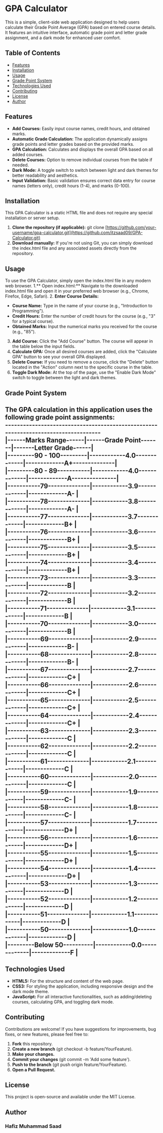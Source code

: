 # GPA Calculator

This is a simple, client-side web application designed to help users calculate their Grade Point Average (GPA) based on entered course details. It features an intuitive interface, automatic grade point and letter grade assignment, and a dark mode for enhanced user comfort.

## Table of Contents
- [Features](#features)
- [Installation](#installation)
- [Usage](#usage)
- [Grade Point System](#grade-point-system)
- [Technologies Used](#technologies-used)
- [Contributing](#contibuting)
- [License](#license)
- [Author](#author)

## Features
- **Add Courses:** Easily input course names, credit hours, and obtained marks.
- **Automatic Grade Calculation:** The application dynamically assigns grade points and letter grades based on the provided marks.
- **GPA Calculation:** Calculates and displays the overall GPA based on all added courses.
- **Delete Courses:** Option to remove individual courses from the table if needed.
- **Dark Mode:** A toggle switch to switch between light and dark themes for better readability and aesthetics.
- **Input Validation:** Basic validation ensures correct data entry for course names (letters only), credit hours (1-4), and marks (0-100).

## Installation
This GPA Calculator is a static HTML file and does not require any special installation or server setup.
1. **Clone the repository (if applicable):**
   git clone [https://github.com/your-username/gpa-calculator.git](https://github.com/itzsaad09/GPA-Calculator.git)
2. **Download manually:**
   If you're not using Git, you can simply download the index.html file and any associated assets directly from the repository.

## Usage
To use the GPA Calculator, simply open the index.html file in any modern web browser.
1.** Open index.html:** Navigate to the downloaded index.html file and open it in your preferred web browser (e.g., Chrome, Firefox, Edge, Safari).
2. **Enter Course Details:**
   - **Course Name:** Type in the name of your course (e.g., "Introduction to Programming").
   - **Credit Hours:** Enter the number of credit hours for the course (e.g., "3" for a typical course).
   - **Obtained Marks:** Input the numerical marks you received for the course (e.g., "85").
3. **Add Course:** Click the "Add Course" button. The course will appear in the table below the input fields.
4. **Calculate GPA:** Once all desired courses are added, click the "Calculate GPA" button to see your overall GPA displayed.
5. **Delete Course:** If you need to remove a course, click the "Delete" button located in the "Action" column next to the specific course in the table.
6. **Toggle Dark Mode:** At the top of the page, use the "Enable Dark Mode" switch to toggle between the light and dark themes.

## Grade Point System
The GPA calculation in this application uses the following grade point assignments:<br/>
-----------------------------------------------------------------------------------<br/>
|------**Marks Range**------|------**Grade Point**-------|-------**Letter Grade**------|<br/>
|---------90 - 100---------|------------4.0-------------|-------------A+--------------|<br/>
|---------80 - 89-----------|------------4.0-------------|-------------A---------------|<br/>
|-----------79--------------|------------3.9-------------|-------------A-              |<br/>
|-----------78--------------|------------3.8-------------|-------------A-              |<br/>
|-----------77--------------|------------3.7-------------|-------------B+              |<br/>
|-----------76--------------|------------3.6-------------|-------------B+              |<br/>
|-----------75--------------|------------3.5-------------|-------------B+              |<br/>
|-----------74--------------|------------3.4-------------|-------------B+              |<br/>
|-----------73--------------|------------3.3-------------|-------------B               |<br/>
|-----------72--------------|------------3.2-------------|-------------B               |<br/>
|-----------71--------------|------------3.1-------------|-------------B               |<br/>
|-----------70--------------|------------3.0-------------|-------------B               |<br/>
|-----------69--------------|------------2.9-------------|-------------B-              |<br/>
|-----------68--------------|------------2.8-------------|-------------B-              |<br/>
|-----------67--------------|------------2.7-------------|-------------C+              |<br/>
|-----------66--------------|------------2.6-------------|-------------C+              |<br/>
|-----------65--------------|------------2.5-------------|-------------C+              |<br/>
|-----------64--------------|------------2.4-------------|-------------C+              |<br/>
|-----------63--------------|------------2.3-------------|-------------C               |<br/>
|-----------62--------------|------------2.2-------------|-------------C               |<br/>
|-----------61--------------|------------2.1-------------|-------------C               |<br/>
|-----------60--------------|------------2.0-------------|-------------C               |<br/>
|-----------59--------------|------------1.9-------------|-------------C-              |<br/>
|-----------58--------------|------------1.8-------------|-------------C-              |<br/>
|-----------57--------------|------------1.7-------------|-------------D+              |<br/>
|-----------56--------------|------------1.6-------------|-------------D+              |<br/>
|-----------55--------------|------------1.5-------------|-------------D+              |<br/>
|-----------54--------------|------------1.4-------------|-------------D+              |<br/>
|-----------53--------------|------------1.3-------------|-------------D               |<br/>
|-----------52--------------|------------1.2-------------|-------------D               |<br/>
|-----------51--------------|------------1.1-------------|-------------D               |<br/>
|-----------50--------------|------------1.0-------------|-------------D               |<br/>
|---------Below 50----------|------------0.0-------------|-------------F               |<br/>
---------------------------------------------------------------------------------------

## Technologies Used
- **HTML5:** For the structure and content of the web page.
- **CSS3:** For styling the application, including responsive design and the dark mode theme.
- **JavaScript:** For all interactive functionalities, such as adding/deleting courses, calculating GPA, and toggling dark mode.

## Contributing
Contributions are welcome! If you have suggestions for improvements, bug fixes, or new features, please feel free to:
1. **Fork** this repository.
2. **Create a new branch** (git checkout -b feature/YourFeature).
3. **Make your changes.**
4. **Commit your changes** (git commit -m 'Add some feature').
5. **Push to the branch** (git push origin feature/YourFeature).
6. **Open a Pull Request.**

## License
This project is open-source and available under the MIT License.

## Author
### Hafiz Muhammad Saad
